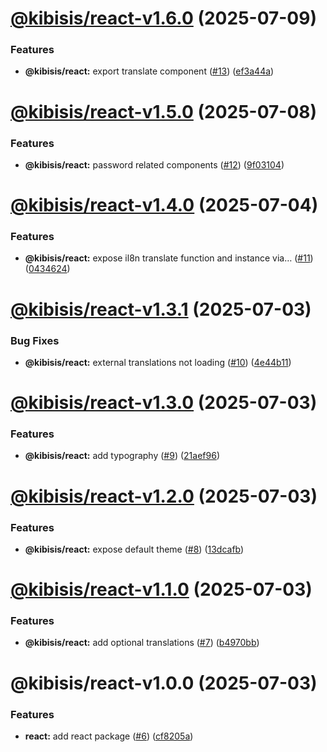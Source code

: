 # [@kibisis/react-v1.6.0](https://github.com/kibis-is/toolkit/compare/@kibisis/react-v1.5.0...@kibisis/react-v1.6.0) (2025-07-09)


### Features

* **@kibisis/react:** export translate component ([#13](https://github.com/kibis-is/toolkit/issues/13)) ([ef3a44a](https://github.com/kibis-is/toolkit/commit/ef3a44a530cde7f88023e069726aa5f2b531bc41))

# [@kibisis/react-v1.5.0](https://github.com/kibis-is/toolkit/compare/@kibisis/react-v1.4.0...@kibisis/react-v1.5.0) (2025-07-08)


### Features

* **@kibisis/react:** password related components ([#12](https://github.com/kibis-is/toolkit/issues/12)) ([9f03104](https://github.com/kibis-is/toolkit/commit/9f031049213e05a61c2c84930f6c5aa6f7affa32))

# [@kibisis/react-v1.4.0](https://github.com/kibis-is/toolkit/compare/@kibisis/react-v1.3.1...@kibisis/react-v1.4.0) (2025-07-04)


### Features

* **@kibisis/react:** expose il8n translate function and instance via… ([#11](https://github.com/kibis-is/toolkit/issues/11)) ([0434624](https://github.com/kibis-is/toolkit/commit/04346245062f4039f53c545da51363c6e5e21017))

# [@kibisis/react-v1.3.1](https://github.com/kibis-is/toolkit/compare/@kibisis/react-v1.3.0...@kibisis/react-v1.3.1) (2025-07-03)


### Bug Fixes

* **@kibisis/react:** external translations not loading ([#10](https://github.com/kibis-is/toolkit/issues/10)) ([4e44b11](https://github.com/kibis-is/toolkit/commit/4e44b11fd048cffe010fc71edc0ebf8f7a346414))

# [@kibisis/react-v1.3.0](https://github.com/kibis-is/toolkit/compare/@kibisis/react-v1.2.0...@kibisis/react-v1.3.0) (2025-07-03)


### Features

* **@kibisis/react:** add typography ([#9](https://github.com/kibis-is/toolkit/issues/9)) ([21aef96](https://github.com/kibis-is/toolkit/commit/21aef96512776ae1f7432cdfd15dba3d7ad922de))

# [@kibisis/react-v1.2.0](https://github.com/kibis-is/toolkit/compare/@kibisis/react-v1.1.0...@kibisis/react-v1.2.0) (2025-07-03)


### Features

* **@kibisis/react:** expose default theme ([#8](https://github.com/kibis-is/toolkit/issues/8)) ([13dcafb](https://github.com/kibis-is/toolkit/commit/13dcafbda91cd38fee2ebc29d93f6c20b61216df))

# [@kibisis/react-v1.1.0](https://github.com/kibis-is/toolkit/compare/@kibisis/react-v1.0.0...@kibisis/react-v1.1.0) (2025-07-03)


### Features

* **@kibisis/react:** add optional translations ([#7](https://github.com/kibis-is/toolkit/issues/7)) ([b4970bb](https://github.com/kibis-is/toolkit/commit/b4970bb1203cb532a4f9ac496e56ec169012c8f9))

# @kibisis/react-v1.0.0 (2025-07-03)


### Features

* **react:** add react package ([#6](https://github.com/kibis-is/toolkit/issues/6)) ([cf8205a](https://github.com/kibis-is/toolkit/commit/cf8205a225be4c1af06016862491c3819f00ac8c))
